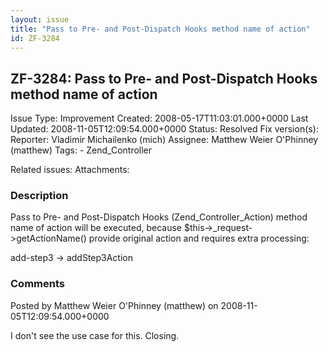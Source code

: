 ```yaml
---
layout: issue
title: "Pass to Pre- and Post-Dispatch Hooks method name of action"
id: ZF-3284
---
```


ZF-3284: Pass to Pre- and Post-Dispatch Hooks method name of action
-------------------------------------------------------------------

 Issue Type: Improvement Created: 2008-05-17T11:03:01.000+0000 Last Updated: 2008-11-05T12:09:54.000+0000 Status: Resolved Fix version(s): 
 Reporter:  Vladimir Michailenko (mich)  Assignee:  Matthew Weier O'Phinney (matthew)  Tags: - Zend\_Controller
 
 Related issues: 
 Attachments: 
### Description

Pass to Pre- and Post-Dispatch Hooks (Zend\_Controller\_Action) method name of action will be executed, because $this->\_request->getActionName() provide original action and requires extra processing:

add-step3 -> addStep3Action

 

 

### Comments

Posted by Matthew Weier O'Phinney (matthew) on 2008-11-05T12:09:54.000+0000

I don't see the use case for this. Closing.

 

 